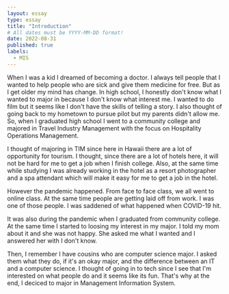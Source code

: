 ```yaml
---
layout: essay
type: essay
title: "Introduction"
# All dates must be YYYY-MM-DD format!
date: 2022-08-31
published: true
labels:
  - MIS
---
```

When I was a kid I dreamed of becoming a doctor. I always tell people that I wanted to help people who are sick and give them medicine for free. But as I get older my mind has change. In high school, I honestly don't know what I wanted to major in because I don't know what interest me. I wanted to do film but it seems like I don't have the skills of telling a story. I also thought of going back to my hometown to pursue pilot but my parents didn't allow me. So, when I graduated high school I went to a community college and majored in Travel Industry Management with the focus on Hospitality Operations Management. 

I thought of majoring in TIM since here in Hawaii there are a lot of opportunity for tourism. I thought, since there are a lot of hotels here, it will not be hard for me to get a job when I finish college. Also, at the same time while studying I was already working in the hotel as a resort photographer and a spa attendant which will make it easy for me to get a job in the hotel. 

However the pandemic happened. From face to face class, we all went to online class. At the same time people are getting laid off from work. I was one of those people. I was saddened of what happened when COVID-19 hit. 

It was also during the pandemic when I graduated from community college. At the same time I started to loosing my interest in my major. I told my mom about it and she was not happy. She asked me what I wanted and I answered her with I don't know.  

Then, I remember I have cousins who are computer science major. I asked them what they do, if it's an okay major, and the difference between an IT and a computer science. I thought of going in to tech since I see that I'm interested on what people do and it seems like its fun. That's why at the end, I deciced to major in Management Information System. 
